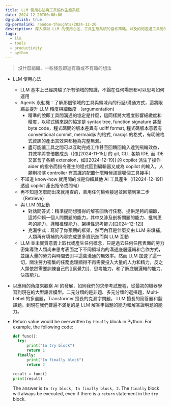 ```yaml
---
title: LLM 使用心法與工具協作生態系統
date: 2024-12-20T00:00:00
dg-publish: true
dg-permalink: random-thoughts/2024-12-20
description: 深入探討 LLM 的使用心法、工具生態系統的協作策略，以及如何透過工具間的互補與飛輪效應來建立高效的工作流程
tags:
  - llm
  - tools
  - productivity
  - python
---
```

> 沒什麼組織、一些倏忽即逝有趣或不有趣的想法
- LLM 使用心法
  - LLM 基本上已經跨越了所有領域的知識，不論在任何場景都可以思考如何運用
  - Agents 永動機：了解那個領域的工具與領域內的行話/溝通方式，這將限縮並提升 LLM 精度與細緻度 （argumentation)
    - 精準的說即工具間溝通的協定是什麼，這同樣將大程度影響細緻度和精度，以程式碼來說的協定是 syntax tree, function signature 甚至 byte code，程式碼間的版本差異有 udiff format, 程式碼版本意義有 conventional commit, mermaidjs 的格式, marpjs 的格式，有明確格式資訊的產出其效果都極為完整無漏。
    - 盡可能讓工具之間可以互助完成工作甚至回饋回輸入達到飛輪效益，其效率將會倍數成長（如[[2024-11-15]] 的 git, CLI, 各類 IDE, 而 IDE 又富含了各類 extension，如[[2024-12-19]] 的 copilot 派生了操作 aider 的指令而指令產生的程式回到編輯器又成為 copilot 的輸入，人類則扮演 controller 有意識的配置什麼時候該讓哪個工具接手）
  - 不知道 know-how 就用問的或是仰賴其他 AI 工具產生（[[2024-12-19]] 透過 copilot 產出指令或問句）
  - 再不知道怎麼問出來就用查的，善用任何檢索接過並回饋到第二步（Retrieve）
  - 與 LLM 的互動
    - 對話問答式：精準提問想獲得的解答回執行任務，提供足夠的細節，這將仰賴一個人問問題的能力，其中又涉及剖析問題的能力、批判思考的能力、邏輯推理能力、架構性思考能力[[2024-12-12]]
    - 克漏字式：寫好了你預期的框架，然而內容是什麼交由 LLM 來填補，人類再有填補的內容完成更多資訊進而與 LLM 互動
  - LLM 並未實質意義上取代或產生任何概念，只是過去任何任務表面的勞力密集導致人類尚未思考表面之下不同領域內的溝通底層邏輯和合作方式，並讓大量的勞力與時間去弭平這些溝通的無效率。然而 LLM 加速了這一切，關注勞力密集的任務處理顯得不再需要投入大量的人力和精力，反之人類依然需要訓練自己的[[察覺力]]、思考能力，和了解底層邏輯的能力、決策能力。

- 以應用的角度來觀察 AI 的發展，如同我們的求學考試歷程，從最初的機器學習到現在的大型語言模型。二元分類的是非題、多元分類的選擇題，Multi-Lebel 的多選題，Transformer 擅長的克漏字問題， LLM 擅長的簡答題和翻譯題，到現在我們普遍不滿足的是 LLM 解答申論題的能力和解答證明題的能力。

- Return value would be overwritten by `finally` block in Python. For example, the following code:

  ```python
  def func():
    try:
        print("In try block")
        return 1
    finally:
        print("In finally block")
        return 2

  result = func()
  print(result)
  ```

  The answer is `In try block, In finally block, 2`. The `finally` block will always be executed, even if there is a `return` statement in the `try` block.
